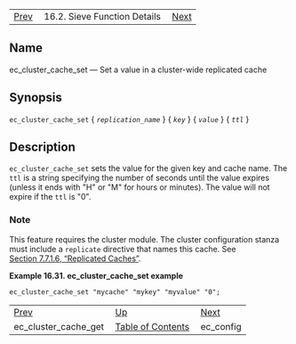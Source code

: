 |     |     |     |
| --- | --- | --- |
| [Prev](sieve.ref.ec_cluster_cache_get)  | 16.2. Sieve Function Details |  [Next](sieve.ref.ec_config) |

<a name="sieve.ref.ec_cluster_cache_set"></a>
## Name

ec_cluster_cache_set — Set a value in a cluster-wide replicated cache

## Synopsis

`ec_cluster_cache_set` { *`replication_name`* } { *`key`* } { *`value`* } { *`ttl`* }

<a name="idp29275936"></a>
## Description

`ec_cluster_cache_set` sets the value for the given key and cache name. The `ttl` is a string specifying the number of seconds until the value expires (unless it ends with "H" or "M" for hours or minutes). The value will not expire if the `ttl` is "0".

### Note

This feature requires the cluster module. The cluster configuration stanza must include a `replicate` directive that names this cache. See [Section 7.7.1.6, “Replicated Caches”](cluster.config.replication#cluster.replicatedcache "7.7.1.6. Replicated Caches").

<a name="example.ec_cluster_cache_set"></a>

**Example 16.31. ec_cluster_cache_set example**

`ec_cluster_cache_set "mycache" "mykey" "myvalue" "0";`


|     |     |     |
| --- | --- | --- |
| [Prev](sieve.ref.ec_cluster_cache_get)  | [Up](sieve.ref.files) |  [Next](sieve.ref.ec_config) |
| ec_cluster_cache_get  | [Table of Contents](index) |  ec_config |
